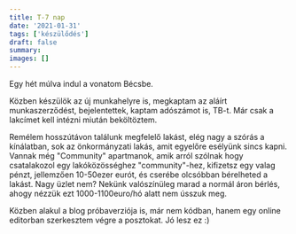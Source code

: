 ```yaml
---
title: T-7 nap
date: '2021-01-31'
tags: ['készülődés']
draft: false
summary:
images: []
---
```


Egy hét múlva indul a vonatom Bécsbe.

Közben készülök az új munkahelyre is, megkaptam az aláírt munkaszerződést, bejelentettek, kaptam adószámot is, TB-t.
Már csak a lakcímet kell intézni miután beköltöztem.

Remélem hosszútávon találunk megfelelő lakást, elég nagy a szórás a kínálatban, sok az önkormányzati lakás, amit egyelőre esélyünk sincs kapni.
Vannak még "Community" apartmanok, amik arról szólnak hogy csatalakozol egy lakóközösséghez "community"-hez, kifizetsz egy valag pénzt, jellemzően 10-50ezer eurót, és cserébe olcsóbban bérelheted a lakást. Nagy üzlet nem?
Nekünk valószínüleg marad a normál áron bérlés, ahogy nézzük  ezt 1000-1100euro/hó alatt nem ússzuk meg.

Közben alakul a blog próbaverziója is, már nem kódban, hanem egy online editorban szerkesztem végre a posztokat. Jó lesz ez :) 


<!--stackedit_data:
eyJoaXN0b3J5IjpbLTY4MDQ2ODIzOV19
-->